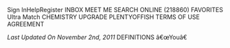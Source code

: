 Sign InHelpRegister INBOX MEET ME SEARCH ONLINE (218860) FAVORITES Ultra Match CHEMISTRY UPGRADE PLENTYOFFISH TERMS OF USE AGREEMENT

_Last Updated On November 2nd, 2011_ DEFINITIONS â€œYouâ€
